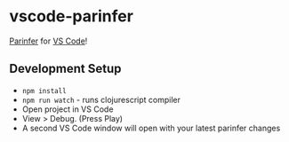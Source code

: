 # vscode-parinfer

[Parinfer](http://shaunlebron.github.io/parinfer/) for [VS Code](https://code.visualstudio.com)!

## Development Setup

- `npm install`
- `npm run watch` - runs clojurescript compiler
- Open project in VS Code
- View > Debug.  (Press Play)
- A second VS Code window will open with your latest parinfer changes
